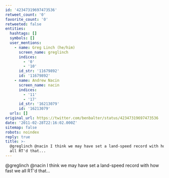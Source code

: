 ```yaml
---
id: '42347319697473536'
retweet_count: '0'
favorite_count: '0'
retweeted: false
entities:
  hashtags: []
  symbols: []
  user_mentions:
    - name: Greg Linch (he/him)
      screen_name: greglinch
      indices:
        - '0'
        - '10'
      id_str: '11679892'
      id: '11679892'
    - name: Andrew Nacin
      screen_name: nacin
      indices:
        - '11'
        - '17'
      id_str: '16213079'
      id: '16213079'
  urls: []
original_url: https://twitter.com/benbalter/status/42347319697473536
date: '2011-02-28T22:16:02.000Z'
sitemap: false
robots: noindex
reply: true
title: >-
  @greglinch @nacin I think we may have set a land-speed record with how fast we
  all RT'd that...
---
```


@greglinch @nacin I think we may have set a land-speed record with how fast we all RT'd that...